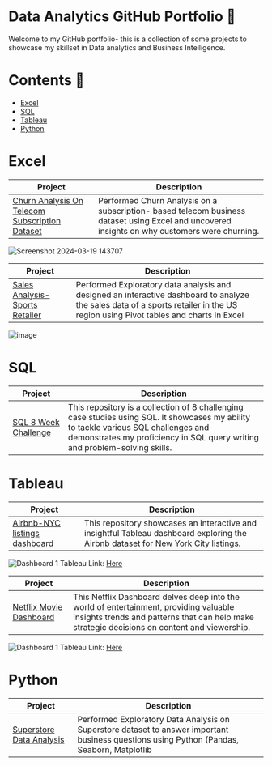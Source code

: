 # Data Analytics GitHub Portfolio :ledger:
Welcome to my GitHub portfolio- this is a collection of some projects to showcase my skillset in Data analytics and Business Intelligence.

# Contents :scroll:
- [Excel](#excel)
- [SQL](#sql)
- [Tableau](#tableau)
- [Python](#python)

# Excel
|Project|Description|
|--- | ---|
|[Churn Analysis On Telecom Subscription Dataset](https://github.com/SanchanaHR/Churn-Analysis-using-Excel)|Performed Churn Analysis on a subscription- based telecom business dataset using Excel and uncovered insights on why customers were churning.|

![Screenshot 2024-03-19 143707](https://github.com/SanchanaHR/Churn-Analysis-using-Excel/assets/127469995/1770aa13-0778-4ef8-8dc2-9796fa9c390e)

|Project|Description|
|--- | ---|
|[Sales Analysis- Sports Retailer](https://github.com/SanchanaHR/SportsRetailer_Sales_Analysis)|Performed Exploratory data analysis and designed an interactive dashboard to analyze the sales data of a sports retailer in the US region using Pivot tables and charts in Excel|

![image](https://github.com/SanchanaHR/SportsRetailer_Sales_Analysis/assets/127469995/279ce384-5531-45b2-8c65-93b2fbcb7a1a)

# SQL
|Project|Description|
|--- | ---|
|[SQL 8 Week Challenge](https://github.com/SanchanaHR/SQL-8-Weeks-Challenge/tree/main)|This repository is a collection of 8 challenging case studies using SQL. It showcases my ability to tackle various SQL challenges and demonstrates my proficiency in SQL query writing and problem-solving skills.|

# Tableau
|Project|Description|
|--- | ---|
|[Airbnb-NYC listings dashboard](https://github.com/SanchanaHR/Airbnb-NYC-listings-dashboard-Tableau)|This repository showcases an interactive and insightful Tableau dashboard exploring the Airbnb dataset for New York City listings.|

![Dashboard 1](https://github.com/SanchanaHR/Airbnb-NYC-listings-dashboard-Tableau/assets/127469995/9c057ef0-0ee4-456e-9c46-56dade9783df)
Tableau Link: [Here](https://public.tableau.com/app/profile/sanchana.hassan.ramanatha/viz/Airbnb_16792778132890/Dashboard1)

|Project|Description|
|--- | ---|
|[Netflix Movie Dashboard](https://github.com/SanchanaHR/Netflix-Tableau-Dashboard)|This Netflix Dashboard delves deep into the world of entertainment, providing valuable insights trends and patterns that can help make strategic decisions on content and viewership.

![Dashboard 1](https://github.com/SanchanaHR/Portfolio/assets/127469995/69461bc8-8e58-452a-ba58-d7c96e1fe38b)
Tableau Link: [Here](https://public.tableau.com/app/profile/sanchana.hassan.ramanatha/viz/NetflixDashboard_16789237503600/Dashboard1)

# Python
|Project|Description|
|--- | ---|
|[Superstore Data Analysis](https://github.com/SanchanaHR/Superstore_Data_Analysis)|Performed Exploratory Data Analysis on Superstore dataset to answer important business questions using Python (Pandas, Seaborn, Matplotlib|
